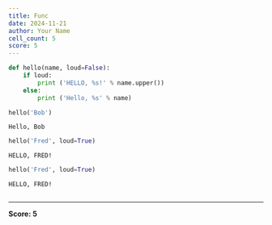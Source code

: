 ```yaml
---
title: Func
date: 2024-11-21
author: Your Name
cell_count: 5
score: 5
---
```


```python
def hello(name, loud=False):
    if loud:
        print ('HELLO, %s!' % name.upper())
    else:
        print ('Hello, %s' % name)

```


```python
hello('Bob')
```

    Hello, Bob



```python
hello('Fred', loud=True)
```

    HELLO, FRED!



```python
hello('Fred', loud=True)
```

    HELLO, FRED!



```python

```


---
**Score: 5**
